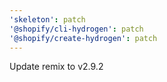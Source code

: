 ```yaml
---
'skeleton': patch
'@shopify/cli-hydrogen': patch
'@shopify/create-hydrogen': patch
---
```


Update remix to v2.9.2
